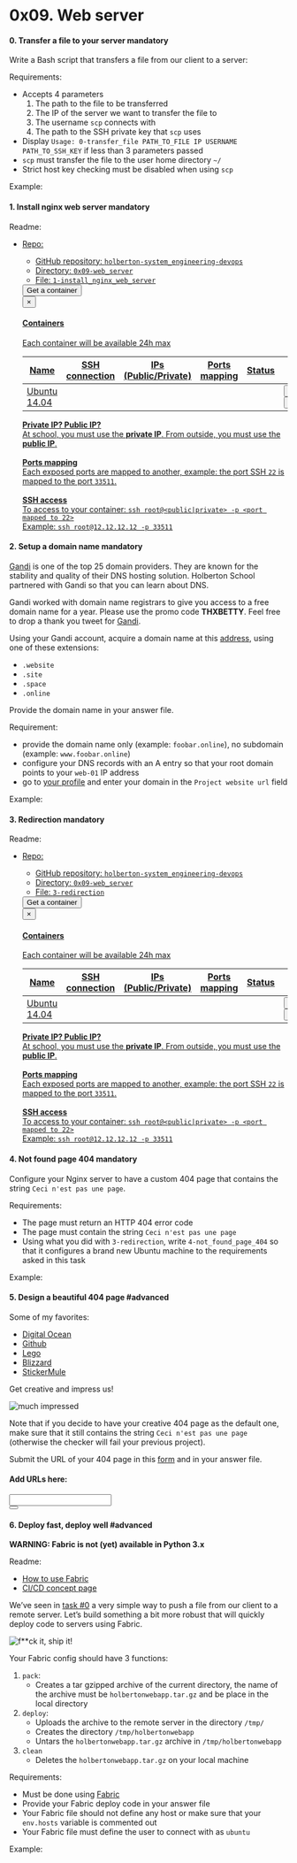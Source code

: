 <h1 class="gap">0x09. Web server</h1>


<h4 class="task">
    0. Transfer a file to your server
      <span class="alert alert-warning mandatory-optional">
        mandatory
      </span>
</h4><p>Write a Bash script that transfers a file from our client to a server:</p><p>Requirements:</p><ul>
<li>Accepts 4 parameters

<ol>
<li>The path to the file to be transferred</li>
<li>The IP of the server we want to transfer the file to</li>
<li>The username <code>scp</code> connects with</li>
<li>The path to the SSH private key that <code>scp</code> uses</li>
</ol></li>
<li>Display <code>Usage: 0-transfer_file PATH_TO_FILE IP USERNAME PATH_TO_SSH_KEY</code> if less than 3 parameters passed</li>
<li><code>scp</code> must transfer the file to the user home directory <code>~/</code></li>
<li>Strict host key checking must be disabled when using <code>scp</code> </li>
</ul><p>Example:</p>


<h4 class="task">
    1. Install nginx web server
      <span class="alert alert-warning mandatory-optional">
        mandatory
      </span>
</h4><p>Readme:</p><ul>
<li><a href="/rltoken/Tcbz_WMUUcFSZd0TjxHRLA" sm-gap" title='&lt;code&gt;-y&lt;/code&gt; on &lt;code&gt;apt-get&lt;/code&gt; command" target=“_blank”&gt;&lt;code&gt;-y&lt;/code&gt; on &lt;code&gt;apt-get&lt;/code&gt; command&lt;/a&gt;&lt;/li&gt;
&lt;/ul&gt;

&lt;p&gt;Web servers are the piece of software generating and serving HTML pages, let’s install one!&lt;/p&gt;

&lt;p&gt;Requirements:&lt;/p&gt;

&lt;ul&gt;
&lt;li&gt;Install &lt;code&gt;nginx&lt;/code&gt; on your &lt;code&gt;web-01&lt;/code&gt; server&lt;/li&gt;
&lt;li&gt;Nginx should be listening on port 80&lt;/li&gt;
&lt;li&gt;When querying Nginx at its root &lt;code&gt;/&lt;/code&gt; with a GET request (requesting a page)  using &lt;code&gt;curl&lt;/code&gt;, it must return a page that contains the string &lt;code&gt;Holberton School&lt;/code&gt;&lt;/li&gt;
&lt;li&gt;As an answer file, write a Bash script that configures a new Ubuntu machine to respect above requirements&lt;/li&gt;
&lt;/ul&gt;

&lt;p&gt;Example:&lt;/p&gt;

&lt;pre&gt;&lt;code&gt;sylvain@ubuntu$ curl 34.198.248.145/
Holberton School for the win!
sylvain@ubuntu$ curl -sI 34.198.248.145/
HTTP/1.1 200 OK
Server: nginx/1.4.6 (Ubuntu)
Date: Tue, 21 Feb 2017 23:43:22 GMT
Content-Type: text/html
Content-Length: 30
Last-Modified: Tue, 21 Feb 2017 07:21:32 GMT
Connection: keep-alive
ETag: "58abea7c-1e"
Accept-Ranges: bytes

sylvain@ubuntu$
&lt;/code&gt;&lt;/pre&gt;

&lt;p&gt;In this example &lt;code&gt;34.198.248.145&lt;/code&gt; is the IP of my &lt;code&gt;web-01&lt;/code&gt; server. If you want to query the Nginx that is locally installed on your server, you can use &lt;code&gt;curl 127.0.0.1&lt;/code&gt;.&lt;/p&gt;


  &lt;!-- Task URLs --&gt;

  &lt;!-- Github information --&gt;
    &lt;p class='><strong>Repo:</strong>
<ul>
<li>GitHub repository: <code>holberton-system_engineering-devops</code></li>
<li>Directory: <code>0x09-web_server</code></li>
<li>File: <code>1-install_nginx_web_server</code></li>
</ul>
<div class="student_correction_requests">
<!-- Button test code -->
<!-- Button containers -->
<button class="task_containers_modal btn btn-default " data-container-spec-ids="[1]" data-target="#task-containers-1400-modal" data-task-id="1400" data-toggle="modal">
        Get a container
      </button>
<div class="modal fade task_containers_modal" data-container-spec-ids="[1]" data-task-id="1400" id="task-containers-1400-modal">
<div class="modal-dialog">
<div class="modal-content">
<div class="modal-header">
<button aria-label="Close" class="close" data-dismiss="modal" type="button"><span aria-hidden="true">×</span></button>
<h4 class="modal-title">Containers</h4>
</div>
<div class="modal-body">
<p>Each container will be available 24h max</p>
<div class="list_containers">
<table class="table table-striped">
<thead>
<tr>
<th>Name</th>
<th>SSH connection</th>
<th>IPs (Public/Private)</th>
<th>Ports mapping</th>
<th>Status</th>
<th colspan="1"></th>
</tr>
</thead>
<tbody>
<tr id="task_1400_container_spec_1">
<td>Ubuntu 14.04</td>
<td class="container_ssh"></td>
<td class="container_ips"></td>
<td class="container_ports"></td>
<td class="container_status"></td>
<td>
<input class="btn btn-primary start_container" data-container-spec-id="1" data-task-id="1400" name="commit" type="submit" value="Start"/>
<input class="btn btn-primary destroy_container" data-container-spec-id="1" data-task-id="1400" name="commit" type="submit" value="Destroy"/>
<div class="spinner">
<div class="bounce1"></div>
<div class="bounce2"></div>
<div class="bounce3"></div>
</div>
</td>
</tr>
</tbody>
</table>
</div>
<div class="error"></div>
<p class="gap">
<b>Private IP? Public IP?</b><br/>
            At school, you must use the <b>private IP</b>. From outside, you must use the <b>public IP</b>.<br/><br/>
<b>Ports mapping</b><br/>
            Each exposed ports are mapped to another, example: the port SSH <code>22</code> is mapped to the port <code>33511</code>.<br/><br/>
<b>SSH access</b><br/>
            To access to your container: <code>ssh root@&lt;public|private&gt; -p &lt;port mapped to 22&gt;</code><br/>
            Example: <code>ssh root@12.12.12.12 -p 33511</code>
</p>
</div>
</div><!-- /.modal-content -->
</div><!-- /.modal-dialog -->
</div>
</div>
</a></li></ul>
<h4 class="task">
    2. Setup a domain name
      <span class="alert alert-warning mandatory-optional">
        mandatory
      </span>
</h4><p><a href="/rltoken/hKxGLx11hbaww7MDmdxTBg" target="_blank" title="Gandi">Gandi</a> is one of the top 25 domain providers. They are known for the stability and quality of their DNS hosting solution. Holberton School partnered with Gandi so that you can learn about DNS.</p><p>Gandi worked with domain name registrars to give you access to a free domain name for a year. Please use the promo code <strong>THXBETTY</strong>. Feel free to drop a thank you tweet for <a href="/rltoken/u9yMc-L0d0tLdupPnsG01A" target="_blank" title="Gandi">Gandi</a>.</p><p>Using your Gandi account, acquire a domain name at this <a href="/rltoken/hKxGLx11hbaww7MDmdxTBg" target="_blank" title="address">address</a>, using one of these extensions: </p><ul>
<li><code>.website</code></li>
<li><code>.site</code></li>
<li><code>.space</code></li>
<li><code>.online</code></li>
</ul><p>Provide the domain name in your answer file.</p><p>Requirement:</p><ul>
<li>provide the domain name only (example: <code>foobar.online</code>), no subdomain (example: <code>www.foobar.online</code>)</li>
<li>configure your DNS records with an A entry so that your root domain points to your <code>web-01</code> IP address</li>
<li>go to <a href="/rltoken/fYvJr4-HV1WPnfB7HCue_Q" target="_blank" title="your profile">your profile</a> and enter your domain in the <code>Project website url</code> field</li>
</ul><p>Example:</p>


<h4 class="task">
    3. Redirection
      <span class="alert alert-warning mandatory-optional">
        mandatory
      </span>
</h4><p>Readme:</p><ul>
<li><a href="/rltoken/VxTHgC6QPUnYqY808HLAbg" sm-gap" title='Replace a line with multiple lines with &lt;code&gt;sed&lt;/code&gt;“ target=”_blank"&gt;Replace a line with multiple lines with &lt;code&gt;sed&lt;/code&gt;&lt;/a&gt;&lt;/li&gt;
&lt;/ul&gt;

&lt;p&gt;Configure your Nginx server so that &lt;code&gt;/redirect_me&lt;/code&gt; is redirecting to another page.&lt;/p&gt;

&lt;p&gt;Requirements:&lt;/p&gt;

&lt;ul&gt;
&lt;li&gt;The redirection must be a “301 Moved Permanently”&lt;/li&gt;
&lt;li&gt;You answer file should be a Bash script containing commands to automatically configure a Ubuntu machine to respect above requirements&lt;/li&gt;
&lt;li&gt;Using what you did with &lt;code&gt;1-install_nginx_web_server&lt;/code&gt;, write &lt;code&gt;3-redirection&lt;/code&gt; so that it configures a brand new Ubuntu machine to the requirements asked in this task&lt;/li&gt;
&lt;/ul&gt;

&lt;p&gt;Example:&lt;/p&gt;

&lt;pre&gt;&lt;code&gt;sylvain@ubuntu$ curl -sI 34.198.248.145/redirect_me/
HTTP/1.1 301 Moved Permanently
Server: nginx/1.4.6 (Ubuntu)
Date: Tue, 21 Feb 2017 21:36:04 GMT
Content-Type: text/html
Content-Length: 193
Connection: keep-alive
Location: https://www.youtube.com/watch?v=QH2-TGUlwu4

sylvain@ubuntu$
&lt;/code&gt;&lt;/pre&gt;


  &lt;!-- Task URLs --&gt;

  &lt;!-- Github information --&gt;
    &lt;p class='><strong>Repo:</strong>
<ul>
<li>GitHub repository: <code>holberton-system_engineering-devops</code></li>
<li>Directory: <code>0x09-web_server</code></li>
<li>File: <code>3-redirection</code></li>
</ul>
<div class="student_correction_requests">
<!-- Button test code -->
<!-- Button containers -->
<button class="task_containers_modal btn btn-default " data-container-spec-ids="[1]" data-target="#task-containers-1402-modal" data-task-id="1402" data-toggle="modal">
        Get a container
      </button>
<div class="modal fade task_containers_modal" data-container-spec-ids="[1]" data-task-id="1402" id="task-containers-1402-modal">
<div class="modal-dialog">
<div class="modal-content">
<div class="modal-header">
<button aria-label="Close" class="close" data-dismiss="modal" type="button"><span aria-hidden="true">×</span></button>
<h4 class="modal-title">Containers</h4>
</div>
<div class="modal-body">
<p>Each container will be available 24h max</p>
<div class="list_containers">
<table class="table table-striped">
<thead>
<tr>
<th>Name</th>
<th>SSH connection</th>
<th>IPs (Public/Private)</th>
<th>Ports mapping</th>
<th>Status</th>
<th colspan="1"></th>
</tr>
</thead>
<tbody>
<tr id="task_1402_container_spec_1">
<td>Ubuntu 14.04</td>
<td class="container_ssh"></td>
<td class="container_ips"></td>
<td class="container_ports"></td>
<td class="container_status"></td>
<td>
<input class="btn btn-primary start_container" data-container-spec-id="1" data-task-id="1402" name="commit" type="submit" value="Start"/>
<input class="btn btn-primary destroy_container" data-container-spec-id="1" data-task-id="1402" name="commit" type="submit" value="Destroy"/>
<div class="spinner">
<div class="bounce1"></div>
<div class="bounce2"></div>
<div class="bounce3"></div>
</div>
</td>
</tr>
</tbody>
</table>
</div>
<div class="error"></div>
<p class="gap">
<b>Private IP? Public IP?</b><br/>
            At school, you must use the <b>private IP</b>. From outside, you must use the <b>public IP</b>.<br/><br/>
<b>Ports mapping</b><br/>
            Each exposed ports are mapped to another, example: the port SSH <code>22</code> is mapped to the port <code>33511</code>.<br/><br/>
<b>SSH access</b><br/>
            To access to your container: <code>ssh root@&lt;public|private&gt; -p &lt;port mapped to 22&gt;</code><br/>
            Example: <code>ssh root@12.12.12.12 -p 33511</code>
</p>
</div>
</div><!-- /.modal-content -->
</div><!-- /.modal-dialog -->
</div>
</div>
</a></li></ul>
<h4 class="task">
    4. Not found page 404
      <span class="alert alert-warning mandatory-optional">
        mandatory
      </span>
</h4><p>Configure your Nginx server to have a custom 404 page that contains the string <code>Ceci n'est pas une page</code>.</p><p>Requirements:</p><ul>
<li>The page must return an HTTP 404 error code</li>
<li>The page must contain the string <code>Ceci n'est pas une page</code></li>
<li>Using what you did with <code>3-redirection</code>, write <code>4-not_found_page_404</code> so that it configures a brand new Ubuntu machine to the requirements asked in this task</li>
</ul><p>Example:</p>


<h4 class="task">
    5. Design a beautiful 404 page
      <span class="alert alert-info mandatory-optional">
        #advanced
      </span>
</h4><p>Some of my favorites:</p><ul>
<li><a href="/rltoken/BcOQZUPzoF6sfWd28JAOmA" target="_blank" title="Digital Ocean">Digital Ocean</a></li>
<li><a href="/rltoken/i56pau9DIG49cBUMBwEcPg" target="_blank" title="Github">Github</a></li>
<li><a href="/rltoken/cm7-ZqHoxVdLwhOc1XGwyg" target="_blank" title="Lego">Lego</a></li>
<li><a href="/rltoken/UCBPyeXYTeLDYh3Bi9NgKA" target="_blank" title="Blizzard">Blizzard</a></li>
<li><a href="/rltoken/apZ3b5W6-ms9a49_V0e8cg" target="_blank" title="StickerMule">StickerMule</a></li>
</ul><p>Get creative and impress us! </p><p><img alt="much impressed" src="https://media.giphy.com/media/zbaWHAJJ9ZuCc/giphy.gif"/></p><p>Note that if you decide to have your creative 404 page as the default one, make sure that it still contains the string <code>Ceci n'est pas une page</code> (otherwise the checker will fail your previous project).</p><p>Submit the URL of your 404 page in this <a href="/rltoken/GZRwz0a2cIlDcSHyP5wLDQ" target="_blank" title="form">form</a> and in your answer file.</p><div class="blog_post_div">
<h4> Add URLs here:</h4>
<div class="form-group row">
<div class="col-sm-11">
<input class="form-control" id="input_1407" type="text" value=""/>
</div>
<div class="col-sm-1">
<button class="add_task_url" data-task-id="1407" data-task-requesting="0" data-user-id="214" type="button">
<span aria-hidden="true" class="glyphicon glyphicon-plus"></span>
</button>
</div>
</div>
<ul class="list_1407">
</ul>
</div>


<h4 class="task">
    6. Deploy fast, deploy well
      <span class="alert alert-info mandatory-optional">
        #advanced
      </span>
</h4><p><strong>WARNING: Fabric is not (yet) available in Python 3.x</strong></p><p>Readme:</p><ul>
<li><a href="/rltoken/goXJBy2zA53GYpDLqCzL4w" target="_blank" title="How to use Fabric">How to use Fabric</a></li>
<li><a href="/rltoken/3t4UbsAcJTLe3K1UluZirQ" target="_blank" title="CI/CD concept page">CI/CD concept page</a></li>
</ul><p>We’ve seen in <a href="/rltoken/22QWHHCSRrIAQCHiKkAi7g" target="_blank" title="task #0">task #0</a> a very simple way to push a file from our client to a remote server. Let’s build something a bit more robust that will quickly deploy code to servers using Fabric.</p><p><img alt="f**ck it, ship it!" src="https://s3.amazonaws.com/intranet-projects-files/holbertonschool-sysadmin_devops/173/fitshipit.jpg"/></p><p>Your Fabric config should have 3 functions:</p><ol>
<li><code>pack</code>:

<ul>
<li>Creates a tar gzipped archive of the current directory, the name of the archive must be <code>holbertonwebapp.tar.gz</code> and be place in the local directory</li>
</ul></li>
<li><code>deploy</code>:

<ul>
<li>Uploads the archive to the remote server in the directory <code>/tmp/</code></li>
<li>Creates the directory <code>/tmp/holbertonwebapp</code></li>
<li>Untars the  <code>holbertonwebapp.tar.gz</code> archive in <code>/tmp/holbertonwebapp</code></li>
</ul></li>
<li><code>clean</code>
<ul>
<li>Deletes the <code>holbertonwebapp.tar.gz</code> on your local machine</li>
</ul></li>
</ol><p>Requirements:</p><ul>
<li>Must be done using <a href="/rltoken/bM0w4OyoKxBZUmpPg5duqQ" target="_blank" title="Fabric">Fabric</a></li>
<li>Provide your Fabric deploy code in your answer file</li>
<li>Your Fabric file should not define any host or make sure that your <code>env.hosts</code> variable is commented out</li>
<li>Your Fabric file must define the user to connect with as <code>ubuntu</code></li>
</ul><p>Example:</p>

